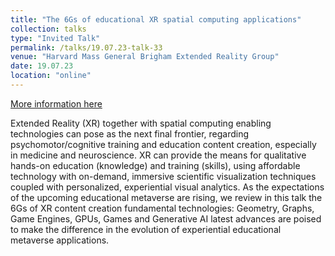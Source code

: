 ```yaml
---
title: "The 6Gs of educational XR spatial computing applications"
collection: talks
type: "Invited Talk"
permalink: /talks/19.07.23-talk-33
venue: "Harvard Mass General Brigham Extended Reality Group"
date: 19.07.23
location: "online"
---
```


[More information here](https://papagiannakis.github.io/files/GP-MGBXR-The6GsOfEducationalXRspatialComputingApps.pdf)

Extended Reality (XR) together with spatial computing enabling technologies can pose as the next final frontier, regarding psychomotor/cognitive training and education content creation, especially in medicine and neuroscience. XR can provide the means for qualitative hands-on education (knowledge) and training (skills), using affordable technology with on-demand, immersive scientific visualization techniques coupled with personalized, experiential visual analytics. As the expectations of the upcoming educational metaverse are rising, we review in this talk the 6Gs of XR content creation fundamental technologies: Geometry, Graphs, Game Engines, GPUs, Games and Generative AI latest advances are poised to make the difference in the evolution of experiential educational metaverse applications.
